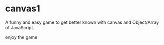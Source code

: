 # canvas1
A funny and easy game to get better known with canvas and Object/Array of JavaScript.

enjoy the game
